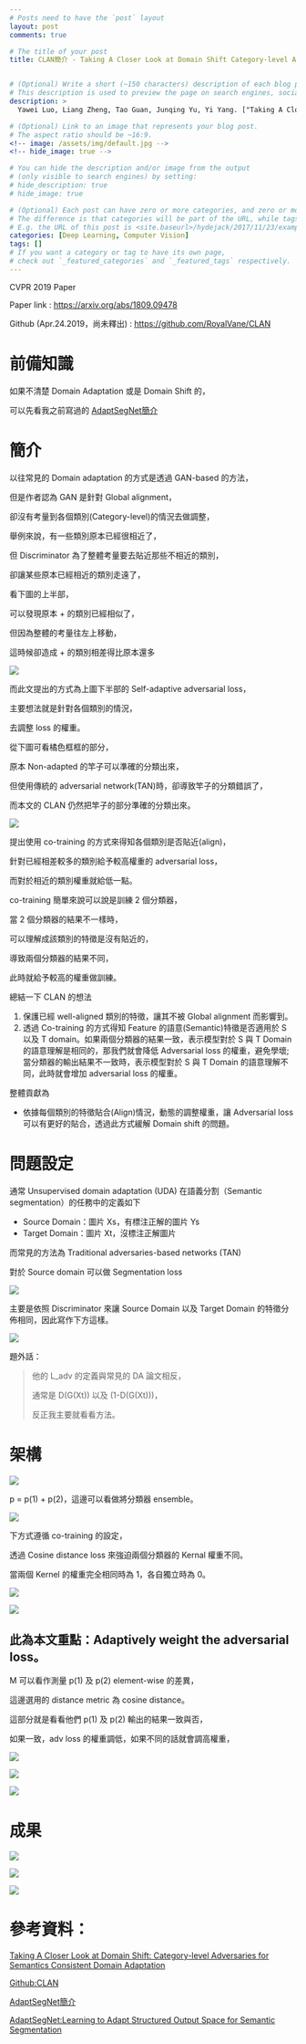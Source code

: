 ```yaml
---
# Posts need to have the `post` layout
layout: post
comments: true

# The title of your post
title: CLAN簡介 - Taking A Closer Look at Domain Shift Category-level Adversaries for Semantics Consistent Domain Adaptation


# (Optional) Write a short (~150 characters) description of each blog post.
# This description is used to preview the page on search engines, social media, etc.
description: >
  Yawei Luo, Liang Zheng, Tao Guan, Junqing Yu, Yi Yang. ["Taking A Closer Look at Domain Shift: Category-level Adversaries for Semantics Consistent Domain Adaptation"](https://arxiv.org/abs/1809.09478). In CVPR'19.

# (Optional) Link to an image that represents your blog post.
# The aspect ratio should be ~16:9.
<!-- image: /assets/img/default.jpg -->
<!-- hide_image: true -->

# You can hide the description and/or image from the output
# (only visible to search engines) by setting:
# hide_description: true
# hide_image: true

# (Optional) Each post can have zero or more categories, and zero or more tags.
# The difference is that categories will be part of the URL, while tags will not.
# E.g. the URL of this post is <site.baseurl>/hydejack/2017/11/23/example-content/
categories: [Deep Learning, Computer Vision]
tags: []
# If you want a category or tag to have its own page,
# check out `_featured_categories` and `_featured_tags` respectively.
---
```

CVPR 2019 Paper

Paper link : https://arxiv.org/abs/1809.09478

Github (Apr.24.2019，尚未釋出) : https://github.com/RoyalVane/CLAN


# 前備知識

如果不清楚 Domain Adaptation 或是 Domain Shift 的，

可以先看我之前寫過的 [AdaptSegNet簡介]

# 簡介

以往常見的 Domain adaptation 的方式是透過 GAN-based 的方法，

但是作者認為 GAN 是針對 Global alignment，

卻沒有考量到各個類別(Category-level)的情況去做調整，

舉例來說，有一些類別原本已經很相近了，

但 Discriminator 為了整體考量要去貼近那些不相近的類別，

卻讓某些原本已經相近的類別走遠了，

看下圖的上半部，

可以發現原本 + 的類別已經相似了，

但因為整體的考量往左上移動，

這時候卻造成 + 的類別相差得比原本還多

![](/assets/img/2019-04-24-CLAN/fig1.png)

而此文提出的方式為上圖下半部的 Self-adaptive adversarial loss，

主要想法就是針對各個類別的情況，

去調整 loss 的權重。

從下圖可看橘色框框的部分，

原本 Non-adapted 的竿子可以準確的分類出來，

但使用傳統的 adversarial network(TAN)時，卻導致竿子的分類錯誤了，

而本文的 CLAN 仍然把竿子的部分準確的分類出來。

![](/assets/img/2019-04-24-CLAN/fig3.png)

提出使用 co-training 的方式來得知各個類別是否貼近(align)，

針對已經相差較多的類別給予較高權重的 adversarial loss，

而對於相近的類別權重就給低一點。

co-training 簡單來說可以說是訓練 2 個分類器，

當 2 個分類器的結果不一樣時，

可以理解成該類別的特徵是沒有貼近的，

導致兩個分類器的結果不同，

此時就給予較高的權重做訓練。

總結一下 CLAN 的想法

1. 保護已經 well-aligned 類別的特徵，讓其不被 Global alignment 而影響到。
2. 透過 Co-training 的方式得知 Feature 的語意(Semantic)特徵是否適用於 S 以及 T domain。如果兩個分類器的結果一致，表示模型對於 S 與 T Domain 的語意理解是相同的，那我們就會降低 Adversarial loss 的權重，避免學壞; 當分類器的輸出結果不一致時，表示模型對於 S 與 T Domain 的語意理解不同，此時就會增加  adversarial loss 的權重。

整體貢獻為
- 依據每個類別的特徵貼合(Align)情況，動態的調整權重，讓 Adversarial loss 可以有更好的貼合，透過此方式緩解 Domain shift 的問題。




# 問題設定

通常 Unsupervised domain adaptation (UDA) 在語義分割（Semantic segmentation）的任務中的定義如下
- Source Domain：圖片 Xs，有標注正解的圖片 Ys
- Target Domain：圖片 Xt，沒標注正解圖片

而常見的方法為 Traditional adversaries-based networks (TAN)

對於 Source domain 可以做 Segmentation loss

![](/assets/img/2019-04-24-CLAN/eq1.png)

主要是依照 Discriminator 來讓 Source Domain 以及 Target Domain 的特徵分佈相同，因此寫作下方這樣。

![](/assets/img/2019-04-24-CLAN/eq2.png)

題外話：
> 他的 L_adv 的定義與常見的 DA 論文相反， 
>
> 通常是 D(G(Xt)) 以及 (1-D(G(Xt)))，
>
> 反正我主要就看看方法。

# 架構

![](/assets/img/2019-04-24-CLAN/fig2.png)

<!-- Following the co-training practice, we enforce the weights of C1 and C2 to be diverse through a cosine distance loss. This will provide us with the distinct views / classifiers to make semantic predictions for each feature. -->

p = p(1) + p(2)，這邊可以看做將分類器 ensemble。

![](/assets/img/2019-04-24-CLAN/eq3.png)

下方式遵循 co-training 的設定，

透過 Cosine distance loss 來強迫兩個分類器的 Kernal 權重不同。

當兩個 Kernel 的權重完全相同時為 1，各自獨立時為 0。

![](/assets/img/2019-04-24-CLAN/eq4.png)

![](/assets/img/2019-04-24-CLAN/M-def.png)

## 此為本文重點：Adaptively weight the adversarial loss。

M 可以看作測量 p(1) 及 p(2) element-wise 的差異，

這邊選用的 distance metric 為 cosine distance。

這部分就是看看他們 p(1) 及 p(2) 輸出的結果一致與否，

如果一致，adv loss 的權重調低，如果不同的話就會調高權重，

![](/assets/img/2019-04-24-CLAN/eq5.png)

![](/assets/img/2019-04-24-CLAN/eq6.png)

![](/assets/img/2019-04-24-CLAN/eq7.png)


# 成果

![](/assets/img/2019-04-24-CLAN/fig5.png)

![](/assets/img/2019-04-24-CLAN/table1.png)

![](/assets/img/2019-04-24-CLAN/table2.png)



# 參考資料：

[Taking A Closer Look at Domain Shift: Category-level Adversaries for Semantics Consistent Domain Adaptation]

[Github:CLAN]

[AdaptSegNet簡介]

[AdaptSegNet:Learning to Adapt Structured Output Space for Semantic Segmentation]

[AdaptSegNet:Learning to Adapt Structured Output Space for Semantic Segmentation]:https://arxiv.org/abs/1802.10349

[Taking A Closer Look at Domain Shift: Category-level Adversaries for Semantics Consistent Domain Adaptation]:https://arxiv.org/abs/1809.09478

[Github:CLAN]:https://github.com/RoyalVane/CLAN

[AdaptSegNet簡介]:https://xiaosean.github.io/deep%20learning/computer%20vision/2018-06-20-AdaptSegNet/


